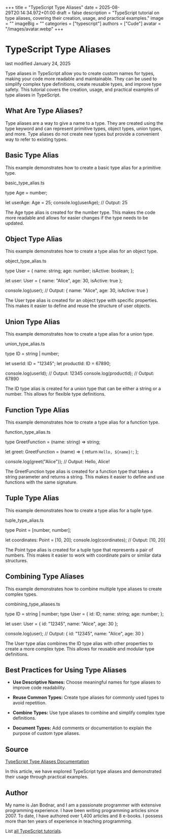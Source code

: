 +++
title = "TypeScript Type Aliases"
date = 2025-08-29T20:14:34.972+01:00
draft = false
description = "TypeScript tutorial on type aliases, covering their creation, usage, and practical examples."
image = ""
imageBig = ""
categories = ["typescript"]
authors = ["Cude"]
avatar = "/images/avatar.webp"
+++

# TypeScript Type Aliases

last modified January 24, 2025

Type aliases in TypeScript allow you to create custom names for types, making
your code more readable and maintainable. They can be used to simplify complex
type definitions, create reusable types, and improve type safety. This tutorial
covers the creation, usage, and practical examples of type aliases in
TypeScript.

## What Are Type Aliases?

Type aliases are a way to give a name to a type. They are created using the
type keyword and can represent primitive types, object types, union
types, and more. Type aliases do not create new types but provide a convenient
way to refer to existing types.

## Basic Type Alias

This example demonstrates how to create a basic type alias for a primitive type.

basic_type_alias.ts
  

type Age = number;

let userAge: Age = 25;
console.log(userAge);  // Output: 25

The Age type alias is created for the number type.
This makes the code more readable and allows for easier changes if the type
needs to be updated.

## Object Type Alias

This example demonstrates how to create a type alias for an object type.

object_type_alias.ts
  

type User = {
    name: string;
    age: number;
    isActive: boolean;
};

let user: User = {
    name: "Alice",
    age: 30,
    isActive: true
};

console.log(user);  // Output: { name: "Alice", age: 30, isActive: true }

The User type alias is created for an object type with specific
properties. This makes it easier to define and reuse the structure of user
objects.

## Union Type Alias

This example demonstrates how to create a type alias for a union type.

union_type_alias.ts
  

type ID = string | number;

let userId: ID = "12345";
let productId: ID = 67890;

console.log(userId);    // Output: 12345
console.log(productId); // Output: 67890

The ID type alias is created for a union type that can be either a
string or a number. This allows for flexible type
definitions.

## Function Type Alias

This example demonstrates how to create a type alias for a function type.

function_type_alias.ts
  

type GreetFunction = (name: string) =&gt; string;

let greet: GreetFunction = (name) =&gt; {
    return `Hello, ${name}!`;
};

console.log(greet("Alice"));  // Output: Hello, Alice!

The GreetFunction type alias is created for a function type that
takes a string parameter and returns a string. This
makes it easier to define and use functions with the same signature.

## Tuple Type Alias

This example demonstrates how to create a type alias for a tuple type.

tuple_type_alias.ts
  

type Point = [number, number];

let coordinates: Point = [10, 20];
console.log(coordinates);  // Output: [10, 20]

The Point type alias is created for a tuple type that represents a
pair of numbers. This makes it easier to work with coordinate pairs or similar
data structures.

## Combining Type Aliases

This example demonstrates how to combine multiple type aliases to create complex types.

combining_type_aliases.ts
  

type ID = string | number;
type User = {
    id: ID;
    name: string;
    age: number;
};

let user: User = {
    id: "12345",
    name: "Alice",
    age: 30
};

console.log(user);  // Output: { id: "12345", name: "Alice", age: 30 }

The User type alias combines the ID type alias with
other properties to create a more complex type. This allows for reusable and
modular type definitions.

## Best Practices for Using Type Aliases

- **Use Descriptive Names:** Choose meaningful names for type aliases to improve code readability.

- **Reuse Common Types:** Create type aliases for commonly used types to avoid repetition.

- **Combine Types:** Use type aliases to combine and simplify complex type definitions.

- **Document Types:** Add comments or documentation to explain the purpose of custom type aliases.

## Source

[TypeScript Type Aliases Documentation](https://www.typescriptlang.org/docs/handbook/advanced-types.html#type-aliases)

In this article, we have explored TypeScript type aliases and demonstrated their
usage through practical examples.

## Author

My name is Jan Bodnar, and I am a passionate programmer with extensive
programming experience. I have been writing programming articles since 2007.
To date, I have authored over 1,400 articles and 8 e-books. I possess more
than ten years of experience in teaching programming.

List [all TypeScript tutorials](/all/#typescript).